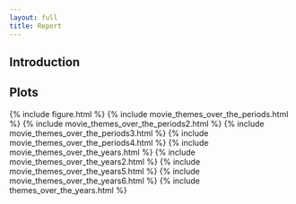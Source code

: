 ```yaml
---
layout: full 
title: Report
---
```


## Introduction


## Plots

{% include figure.html %}
{% include movie_themes_over_the_periods.html %}
{% include movie_themes_over_the_periods2.html %}
{% include movie_themes_over_the_periods3.html %}
{% include movie_themes_over_the_periods4.html %}
{% include movie_themes_over_the_years.html %}
{% include movie_themes_over_the_years2.html %}
{% include movie_themes_over_the_years5.html %}
{% include movie_themes_over_the_years6.html %}
{% include themes_over_the_years.html %}
